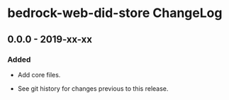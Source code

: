 # bedrock-web-did-store ChangeLog

## 0.0.0 - 2019-xx-xx

### Added
- Add core files.

- See git history for changes previous to this release.
